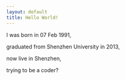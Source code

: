 ```yaml
---
layout: default
title: Hello World!
---
```

I was born in 07 Feb 1991,

graduated from Shenzhen University in 2013,

now live in Shenzhen,

trying to be a coder?

